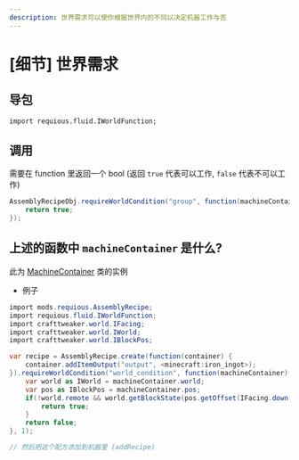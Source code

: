 ```yaml
---
description: 世界需求可以使你根据世界内的不同以决定机器工作与否
---
```


# \[细节\] 世界需求

## 导包

`import requious.fluid.IWorldFunction;`

## 调用

需要在 function 里返回一个 bool (返回 ``true`` 代表可以工作, ``false`` 代表不可以工作)

```csharp
AssemblyRecipeObj.requireWorldCondition("group", function(machineContainer) {
    return true;
});
```

## 上述的函数中 `machineContainer` 是什么?

此为 [MachineContainer](machine-container.md) 类的实例

* 例子

```csharp
import mods.requious.AssemblyRecipe;
import requious.fluid.IWorldFunction;
import crafttweaker.world.IFacing;
import crafttweaker.world.IWorld;
import crafttweaker.world.IBlockPos;

var recipe = AssemblyRecipe.create(function(container) {
    container.addItemOutput("output", <minecraft:iron_ingot>);
}).requireWorldCondition("world_condition", function(machineContainer) {
    var world as IWorld = machineContainer.world;
    var pos as IBlockPos = machineContainer.pos;
    if(!world.remote && world.getBlockState(pos.getOffset(IFacing.down(), 1)) == <blockstate:minecraft:stone>){
        return true;
    }
    return false;
}, 1);

// 然后把这个配方添加到机器里 (addRecipe)

```
